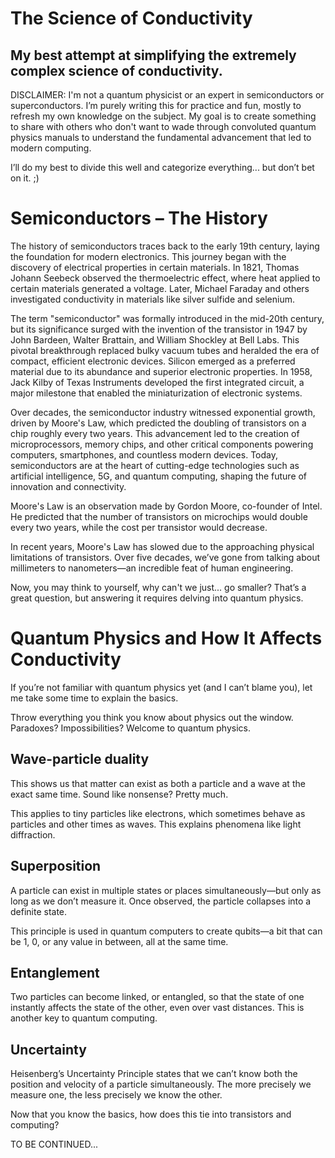 # The Science of Conductivity


## My best attempt at simplifying the extremely complex science of conductivity.


DISCLAIMER: I'm not a quantum physicist or an expert in semiconductors or superconductors. I’m purely writing this for practice and fun, mostly to refresh my own knowledge on the subject. My goal is to create something to share with others who don't want to wade through convoluted quantum physics manuals to understand the fundamental advancement that led to modern computing.

I’ll do my best to divide this well and categorize everything... but don’t bet on it. ;)

# Semiconductors – The History


The history of semiconductors traces back to the early 19th century, laying the foundation for modern electronics. This journey began with the discovery of electrical properties in certain materials. In 1821, Thomas Johann Seebeck observed the thermoelectric effect, where heat applied to certain materials generated a voltage. Later, Michael Faraday and others investigated conductivity in materials like silver sulfide and selenium.

The term "semiconductor" was formally introduced in the mid-20th century, but its significance surged with the invention of the transistor in 1947 by John Bardeen, Walter Brattain, and William Shockley at Bell Labs. This pivotal breakthrough replaced bulky vacuum tubes and heralded the era of compact, efficient electronic devices. Silicon emerged as a preferred material due to its abundance and superior electronic properties. In 1958, Jack Kilby of Texas Instruments developed the first integrated circuit, a major milestone that enabled the miniaturization of electronic systems.

Over decades, the semiconductor industry witnessed exponential growth, driven by Moore's Law, which predicted the doubling of transistors on a chip roughly every two years. This advancement led to the creation of microprocessors, memory chips, and other critical components powering computers, smartphones, and countless modern devices. Today, semiconductors are at the heart of cutting-edge technologies such as artificial intelligence, 5G, and quantum computing, shaping the future of innovation and connectivity.

Moore's Law is an observation made by Gordon Moore, co-founder of Intel. He predicted that the number of transistors on microchips would double every two years, while the cost per transistor would decrease.

In recent years, Moore's Law has slowed due to the approaching physical limitations of transistors. Over five decades, we’ve gone from talking about millimeters to nanometers—an incredible feat of human engineering.

Now, you may think to yourself, why can't we just... go smaller? That’s a great question, but answering it requires delving into quantum physics.

# Quantum Physics and How It Affects Conductivity


If you’re not familiar with quantum physics yet (and I can’t blame you), let me take some time to explain the basics.

Throw everything you think you know about physics out the window. Paradoxes? Impossibilities? Welcome to quantum physics.

## Wave-particle duality

This shows us that matter can exist as both a particle and a wave at the exact same time. Sound like nonsense? Pretty much.

This applies to tiny particles like electrons, which sometimes behave as particles and other times as waves. This explains phenomena like light diffraction.


## Superposition

A particle can exist in multiple states or places simultaneously—but only as long as we don’t measure it. Once observed, the particle collapses into a definite state.

This principle is used in quantum computers to create qubits—a bit that can be 1, 0, or any value in between, all at the same time.


## Entanglement

Two particles can become linked, or entangled, so that the state of one instantly affects the state of the other, even over vast distances. This is another key to quantum computing.


## Uncertainty

Heisenberg’s Uncertainty Principle states that we can’t know both the position and velocity of a particle simultaneously. The more precisely we measure one, the less precisely we know the other.


Now that you know the basics, how does this tie into transistors and computing?

TO BE CONTINUED...
